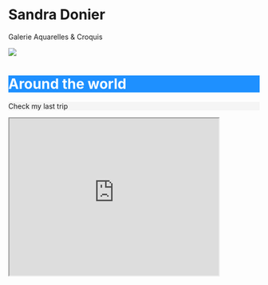 # Sandra Donier
Galerie 
Aquarelles & Croquis
<html>
<head>
<title>Page Title</title>
</head>
<body>
<img src="http://img.over-blog-kiwi.com/1/49/20/96/20150706/ob_64f14e_15-04-22-4.jpg">
  
<h1 style="background-color:DodgerBlue;color:White;"">Around the world</h1>
<p style="background-color:WhiteSmoke;color:DogerBlue;";">Check my last trip</p>

</body>
</html>
<iframe width="420" height="315"
src="https://www.youtube.com/watch?v=pZFgpLO97ag">
</iframe>
